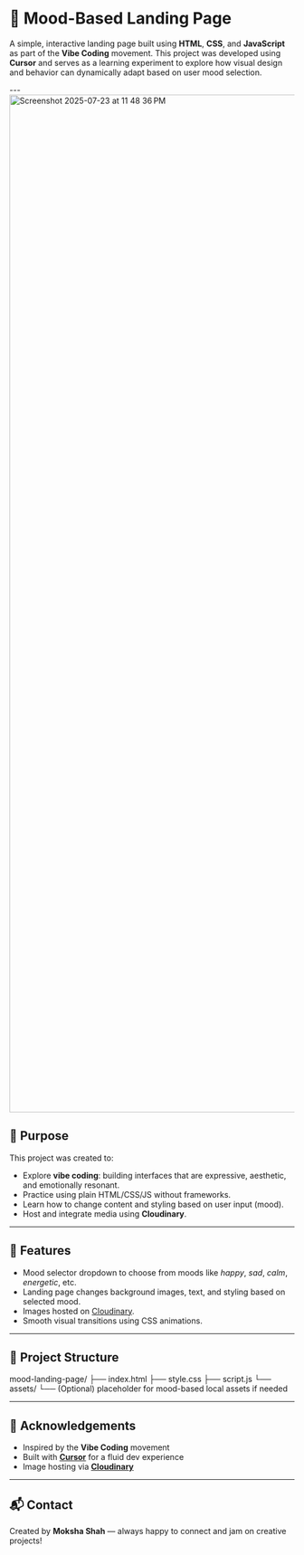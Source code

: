 # 🎨 Mood-Based Landing Page

A simple, interactive landing page built using **HTML**, **CSS**, and **JavaScript** as part of the **Vibe Coding** movement. This project was developed using **Cursor** and serves as a learning experiment to explore how visual design and behavior can dynamically adapt based on user mood selection.

---<img width="3572" height="1800" alt="Screenshot 2025-07-23 at 11 48 36 PM" src="https://github.com/user-attachments/assets/c4880327-ac3b-4c58-9747-b8131b7d5cfb" />


## 🧠 Purpose

This project was created to:
- Explore **vibe coding**: building interfaces that are expressive, aesthetic, and emotionally resonant.
- Practice using plain HTML/CSS/JS without frameworks.
- Learn how to change content and styling based on user input (mood).
- Host and integrate media using **Cloudinary**.

---

## 🌈 Features

- Mood selector dropdown to choose from moods like *happy*, *sad*, *calm*, *energetic*, etc.
- Landing page changes background images, text, and styling based on selected mood.
- Images hosted on [Cloudinary](https://cloudinary.com/).
- Smooth visual transitions using CSS animations.

---

## 📁 Project Structure

mood-landing-page/
├── index.html
├── style.css
├── script.js
└── assets/
└── (Optional) placeholder for mood-based local assets if needed

---

## 🙌 Acknowledgements

- Inspired by the **Vibe Coding** movement
- Built with **[Cursor](https://www.cursor.so/)** for a fluid dev experience
- Image hosting via **[Cloudinary](https://cloudinary.com/)**

- ---

## 📬 Contact

Created by **Moksha Shah** — always happy to connect and jam on creative projects!  


